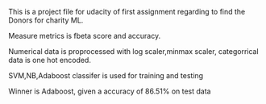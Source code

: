 This is a project file for udacity of first assignment regarding to find the Donors for charity ML.

Measure metrics is fbeta score and accuracy.

Numerical data is proprocessed with log scaler,minmax scaler, categorrical data is one hot encoded.

SVM,NB,Adaboost classifer is used for training and testing

Winner is Adaboost, given a accuracy of 86.51% on test data
